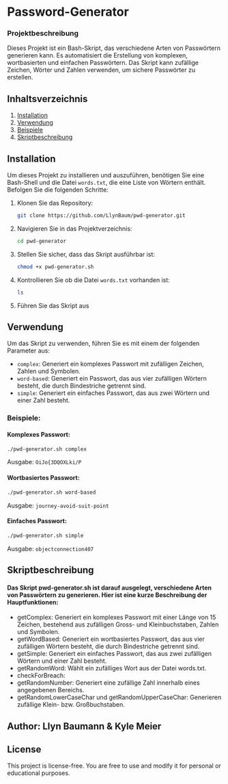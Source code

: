 # Password-Generator

### Projektbeschreibung
Dieses Projekt ist ein Bash-Skript, das verschiedene Arten von Passwörtern generieren kann. Es automatisiert die Erstellung von komplexen, wortbasierten und einfachen Passwörtern. Das Skript kann zufällige Zeichen, Wörter und Zahlen verwenden, um sichere Passwörter zu erstellen.

## Inhaltsverzeichnis
1. [Installation](#installation)
2. [Verwendung](#verwendung)
3. [Beispiele](#beispiele)
4. [Skriptbeschreibung](#skriptbeschreibung)

## Installation
Um dieses Projekt zu installieren und auszuführen, benötigen Sie eine Bash-Shell und die Datei `words.txt`, die eine Liste von Wörtern enthält. Befolgen Sie die folgenden Schritte:

1. Klonen Sie das Repository:
   ```bash
   git clone https://github.com/LlynBaum/pwd-generator.git
2. Navigieren Sie in das Projektverzeichnis:
   ```bash
   cd pwd-generator
3. Stellen Sie sicher, dass das Skript ausführbar ist:
   ```bash
   chmod +x pwd-generator.sh
4. Kontrollieren Sie ob die Datei `words.txt` vorhanden ist:
   ```bash
   ls
5. Führen Sie das Skript aus

## Verwendung
Um das Skript zu verwenden, führen Sie es mit einem der folgenden Parameter aus:

- `complex`: Generiert ein komplexes Passwort mit zufälligen Zeichen, Zahlen und Symbolen.
- `word-based`: Generiert ein Passwort, das aus vier zufälligen Wörtern besteht, die durch Bindestriche getrennt sind.
- `simple`: Generiert ein einfaches Passwort, das aus zwei Wörtern und einer Zahl besteht.

### Beispiele:
#### Komplexes Passwort:
```bash	
./pwd-generator.sh complex
```
Ausgabe: `OiJo{3DQOXLki/P`

#### Wortbasiertes Passwort:
```bash	
./pwd-generator.sh word-based
```
Ausgabe: `journey-avoid-suit-point`

#### Einfaches Passwort:
```bash	
./pwd-generator.sh simple
```
Ausgabe: `objectconnection407`

## Skriptbeschreibung
#### Das Skript pwd-generator.sh ist darauf ausgelegt, verschiedene Arten von Passwörtern zu generieren. Hier ist eine kurze Beschreibung der Hauptfunktionen:

- getComplex: Generiert ein komplexes Passwort mit einer Länge von 15 Zeichen, bestehend aus zufälligen Gross- und Kleinbuchstaben, Zahlen und Symbolen.
- getWordBased: Generiert ein wortbasiertes Passwort, das aus vier zufälligen Wörtern besteht, die durch Bindestriche getrennt sind.
- getSimple: Generiert ein einfaches Passwort, das aus zwei zufälligen Wörtern und einer Zahl besteht.
- getRandomWord: Wählt ein zufälliges Wort aus der Datei words.txt.
- checkForBreach: 
- getRandomNumber: Generiert eine zufällige Zahl innerhalb eines angegebenen Bereichs.
- getRandomLowerCaseChar und getRandomUpperCaseChar: Generieren zufällige Klein- bzw. Großbuchstaben.

## Author: Llyn Baumann & Kyle Meier

## License
This project is license-free. You are free to use and modify it for personal or educational purposes.